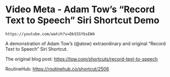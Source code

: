 # Video Meta - Adam Tow’s “Record Text to Speech” Siri Shortcut Demo

`https://youtube.com/watch?v=DkS5SYbsEW4`

A demonstration of Adam Tow’s (@atow) extraordinary and original “Record Text to Speech” Siri Shortcut.

The original blog post: https://tow.com/shortcuts/record-text-to-speech

RoutineHub: https://routinehub.co/shortcut/2506